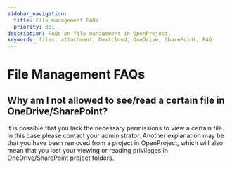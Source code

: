 ```yaml
---
sidebar_navigation:
  title: File management FAQs
  priority: 001
description: FAQs on file management in OpenProject.
keywords: files, attachment, Nextcloud, OneDrive, SharePoint, FAQ
---
```


# File Management FAQs

## Why am I not allowed to see/read a certain file in OneDrive/SharePoint?

it is possible that you lack the necessary permissions to view a certain file. In this case please contact your administrator. 
Another explanation may be that you have been removed from a project in OpenProject, which will also mean that you lost your viewing or reading privileges in OneDrive/SharePoint project folders.